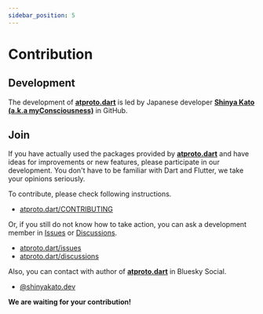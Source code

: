```yaml
---
sidebar_position: 5
---
```


# Contribution

## Development

The development of **[atproto.dart](https://github.com/myConsciousness/atproto.dart)** is led by Japanese developer **[Shinya Kato (a.k.a myConsciousness)](https://github.com/myConsciousness)** in GitHub.

## Join

If you have actually used the packages provided by **[atproto.dart](https://github.com/myConsciousness/atproto.dart)** and have ideas for improvements or new features, please participate in our development. You don't have to be familiar with Dart and Flutter, we take your opinions seriously.

To contribute, please check following instructions.

- [atproto.dart/CONTRIBUTING](https://github.com/myConsciousness/atproto.dart/blob/main/CONTRIBUTING.md)

Or, if you still do not know how to take action, you can ask a development member in [Issues](https://github.com/myConsciousness/atproto.dart/issues) or [Discussions](https://github.com/myConsciousness/atproto.dart/discussions).

- [atproto.dart/issues](https://github.com/myConsciousness/atproto.dart/issues)
- [atproto.dart/discussions](https://github.com/myConsciousness/atproto.dart/discussions)

Also, you can contact with author of **[atproto.dart](https://github.com/myConsciousness/atproto.dart)** in Bluesky Social.

- [@shinyakato.dev](https://bsky.app/profile/shinyakato.dev)

**We are waiting for your contribution!**
